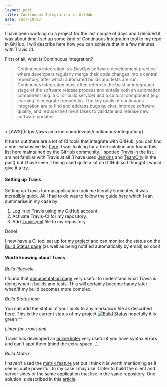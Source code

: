 ```yaml
---
layout: post
title: Continuous Integration in GitHub
date: 2017-10-03
---
```


I have been working on a project for the last couple of days and I decided it was about time I set up some kind of Continuous Integration tool to my repo in GitHub. I will describe here how you can achieve that in a few minutes with Travis CI.

First of all, what is Continuous Integration?

> Continuous integration is a DevOps software development practice where developers regularly merge their code changes into a central repository, after which automated builds and tests are run. Continuous integration most often refers to the build or integration stage of the software release process and entails both an automation component (e.g. a CI or build service) and a cultural component (e.g. learning to integrate frequently). The key goals of continuous integration are to find and address bugs quicker, improve software quality, and reduce the time it takes to validate and release new software updates.
<br />
> [AWS](https://aws.amazon.com/devops/continuous-integration/)


It turns out there are a lot of CI tools that integrate with GitHub, you can find a non-exhaustive list [here](https://github.com/marketplace/category/continuous-integration). I was looking for a free solution and found this list [here](https://github.com/ligurio/Continuous-Integration-services/blob/master/continuous-integration-services-list.md) maintained by the GitHub community. I spotted [Travis](https://travis-ci.org) in the list. I am not familiar with Travis at all (I have used [Jenkins](https://jenkins.io/) and [TeamCity](https://www.jetbrains.com/teamcity/) in the past) but I have seen it being used quite a lot on GitHub so I thought I would give it a try.

#### Setting up Travis

Setting up Travis for my application took me literally 5 minutes, it was incredibly quick. All I had to do was to follow the guide [here](https://docs.travis-ci.com/user/getting-started/) which I can summarise in my case by:

1. Log in to Travis using my GitHub account.
2. Activate Travis-CI for my repository.
3. Add [.travis.yml](https://github.com/caroleolivier/minimal-react-starter/blob/v3.0.0/.travis.yml) file to my repository.

Done!

I now have a CI tool set up for my [project](https://github.com/caroleolivier/minimal-react-starter/tree/v3.0.0) and can monitor the status on the [Build Status page](https://travis-ci.org/caroleolivier/minimal-react-starter) (as well as being notified automatically by email) so cool!


#### Worth knowing about Travis

_Build lifecycle_

I found that [documentation page](https://docs.travis-ci.com/user/customizing-the-build#The-Build-Lifecycle) very useful to understand what Travis is doing when it builds and tests. This will certainly become handy later when/if my build becomes more complex.

_Build Status icon_

You can add the status of your build to any markdown file as described [here](https://docs.travis-ci.com/user/status-images/). This is the current status of my project [![Build Status](https://travis-ci.org/caroleolivier/minimal-react-starter.svg?branch=master)](https://travis-ci.org/caroleolivier/minimal-react-starter) hopefully it is green ^^

_Linter for .travis.yml_

Travis has developed an [online linter](http://lint.travis-ci.org/) very useful if you have syntax errors and can't spot them (mind the extra space...).

_Build Matrix_

I haven't used the [matrix feature](https://docs.travis-ci.com/user/customizing-the-build/#Build-Matrix) yet but I think it is worth mentioning as it seems quite powerful. In my case I may use it later to build the client and server sides of the same application that live in the same repository. One solution is described in this [article](https://lord.io/blog/2014/travis-multiple-subdirs/).
